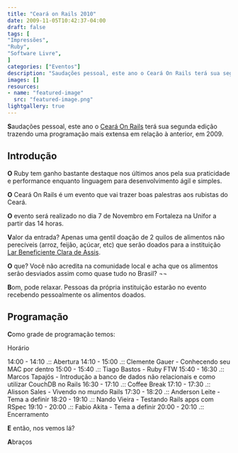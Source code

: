 ```yaml
---
title: "Ceará on Rails 2010"
date: 2009-11-05T10:42:37-04:00
draft: false
tags: [
"Impressões",
"Ruby",
"Software Livre",
]
categories: ["Eventos"]
description: "Saudações pessoal, este ano o Ceará On Rails terá sua segunda edição trazendo uma programação mais extensa em relação à anterior, em 2009."
images: []
resources:
- name: "featured-image"
  src: "featured-image.png"
lightgallery: true
---
```

**S**audações pessoal, este ano o [Ceará On Rails](https://www.cearaonrails.com.br) terá sua segunda edição trazendo uma programação mais extensa em relação à anterior, em 2009.

<!--more-->

## Introdução

**O** Ruby tem ganho bastante destaque nos últimos anos pela sua praticidade e performance enquanto linguagem para desenvolvimento ágil e simples.

**O** Ceará On Rails é um evento que vai trazer boas palestras aos rubistas do Ceará.

**O** evento será realizado no dia 7 de Novembro em Fortaleza na Unifor a partir das 14 horas.

**V**alor da entrada? Apenas uma gentil doação de 2 quilos de alimentos não perecíveis (arroz, feijão, açúcar, etc) que serão doados para a instituição [Lar Beneficiente Clara de Assis](https://www.cearaonrails.com.br/lardeclara).

**O** que? Você não acredita na comunidade local e acha que os alimentos serão desviados assim como quase tudo no Brasil? ¬¬

**B**om, pode relaxar. Pessoas da própria instituição estarão no evento recebendo pessoalmente os alimentos doados.

## Programação

**C**omo grade de programação temos:

Horário

14:00 - 14:10 .:: Abertura
14:10 - 15:00 .:: Clemente Gauer - Conhecendo seu MAC por dentro
15:00 - 15:40 .:: Tiago Bastos - Ruby FTW
15:40 - 16:30 .:: Marcos Tapajós - Introdução a banco de dados não relacionais e como utilizar CouchDB no Rails
16:30 - 17:10 .:: Coffee Break
17:10 - 17:30 .:: Alisson Sales - Vivendo no mundo Rails
17:30 - 18:20 .:: Anderson Leite - Tema a definir
18:20 - 19:10 .:: Nando Vieira - Testando Rails apps com RSpec
19:10 - 20:00 .:: Fabio Akita - Tema a definir
20:00 - 20:10 .:: Encerramento

**E** então, nos vemos lá?

**A**braços
